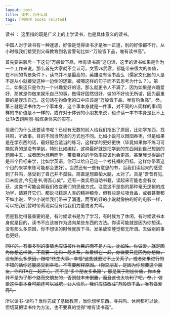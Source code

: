 ```yaml
---
layout: post
title: 读书：为什么读
tags: [书相关 books related]
---
```



读书 ： 这里指的既是广义上的上学读书，也是具体意义的读书。

中国人对于读书有一种迷思，好像是觉得读书才是唯一正道，别的好像都不行。从小时候我们接受到父母教育到名言警句比如-“万般皆下品，唯有读书高”。

首先要来驳斥一下这句“万般皆下品，唯有读书高”这句话，这里的读书如果是作为一个工作来说，那么首先大家就不会认可，文官vs武官，都能带来很大的价值，在不同的背景条件下，读书并不是最高的，英雄没有读书高么（儒家文化圈的人是不是从小就接受这种一边倒的逻辑，被喂这样的句子而不去思考为什么？）。第二，如果这只是作为一个兴趣爱好的话，那么就更令人不满了，因为如果是兴趣爱好，那就是你做来娱乐自己的事，做得好固然很好，做的不好也无所谓，因为最重要的是娱乐自己。这句话在钓鱼佬的口中应该是“万般皆下品，唯有钓鱼高”，😳。第三就是读书作为一个事本身，这个事本身就是一件事，对不同的人同样的事/同样的书价值是不一样的，或许对于体弱的小朋友来说，也许读一本书本身是比不上让TA去跑两圈-锻炼身体来的实在。

但我们为什么还要读书呢？已经有无数的前人给我们指出了原因，比如学东西，找共鸣，听故事。目的不同当然读的方式也不同。比如小说可以囫囵吞枣，但是如果是在学东西的话，最好配合适当的练习，这样学的更好更快（毕竟如果你不练习可能就真的是没有学到，特别比如编程，这种最好就是把学到的东西用到自己想到的题目中去，或者因为想用而学，带着目的的学效率应该也会更高。甚至我觉得最好是带个目标来学，比如学英语，你可以给自己定一个考托福的目标，这样你带着这个目的来学来练可能都会更好）。当然还有一些有意思的书，当我们读起来的感受到了共鸣，感受到了自己并不孤独，简直是想直拍大腿，太对了。真是“吾昔有见,口未能言,今见是书,得吾心矣”。还有一类实用自助书籍，读起来可能也会有收获，这类书可能会帮我们改变我们的思维方式。注意这不是指的那种毫无逻辑的成功学，请避开它们。都说书籍是人类的精神粮食，但有些是垃圾食品，或者甚至都不如小说，至少小说给我们带来了消遣，而写的好的小说就像拍的好的电影一样，可以把我们暂时带离现实但有给我们力量或者共鸣。


但是我觉得最重要的是，有时候读书是为了学习，有时候为了休闲，有时候读书本身就是目的，读书不应该被作为通向某些东西的方法。你读可能就是因为你想读。没有那么多原因，你不想读的时候就放下书。发呆放空睡觉都无所谓。去做别的事也更好。

~~同样的，有很多别的事情也应该被作为目的而不是方法，比如性。你做爱，就是因为你想这样做，不需要一定和一段关系，和爱绑在一起，你做爱只是因为你想做，没有那么多原因，跟啥“终生大事、幸福”这些就更沾不上关系了。或者如果进行的不错的话你还能感受到幸福。不需要解释原因。（你交朋友，是因为你想要这个朋友，你和TA在一起开心，而不是“多个朋友多条路”，那是属于附加价值，你本身并不是为了那个路而交朋友的，否则就本末倒置，而且这也太功利了吧，😳。）做爱这件事本身可能还可以减肥，让人快乐，我们应该改成“万般皆下品，唯有做爱高”。~~


所以读书-读吗？当你完成了基础教育，当你想学东西、寻共鸣、休闲都可以读，但切莫把读书作为方法，也不要真的觉得“唯有读书高”。
